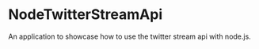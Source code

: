 # NodeTwitterStreamApi

An application to showcase how to use the twitter stream api with node.js.

